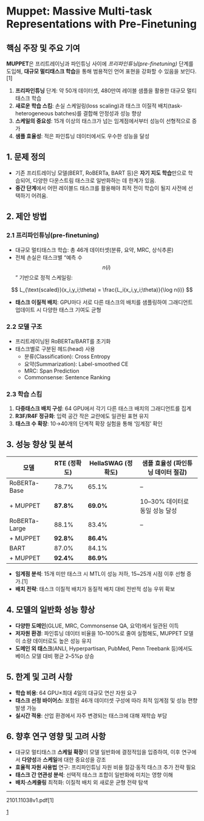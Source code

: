 # Muppet: Massive Multi-task Representations with Pre-Finetuning

## 핵심 주장 및 주요 기여  
**MUPPET**은 프리트레이닝과 파인튜닝 사이에 *프리파인튜닝(pre-finetuning)* 단계를 도입해, **대규모 멀티태스크 학습**을 통해 범용적인 언어 표현을 강화할 수 있음을 보인다.[1]
1. **프리파인튜닝** 단계: 약 50개 데이터셋, 480만여 레이블 샘플을 활용한 대규모 멀티태스크 학습  
2. **새로운 학습 스킴**: 손실 스케일링(loss scaling)과 태스크 이질적 배치(task-heterogeneous batches)를 결합해 안정성과 성능 향상  
3. **스케일의 중요성**: 15개 이상의 태스크가 넘는 임계점에서부터 성능이 선형적으로 증가  
4. **샘플 효율성**: 적은 파인튜닝 데이터에서도 우수한 성능을 달성  

## 1. 문제 정의  
- 기존 프리트레이닝 모델(BERT, RoBERTa, BART 등)은 **자기 지도 학습**만으로 학습되어, 다양한 다운스트림 태스크로 일반화하는 데 한계가 있음.  
- **중간 단계**에서 어떤 레이블드 태스크를 활용해야 최적 전이 학습이 될지 사전에 선택하기 어려움.  

## 2. 제안 방법  
### 2.1 프리파인튜닝(pre-finetuning)  
- 대규모 멀티태스크 학습: 총 46개 데이터셋(분류, 요약, MRC, 상식추론)  
- 전체 손실은 태스크별 “예측 수 $$n(i)$$ ” 기반으로 정적 스케일링:  

$$
L_{\text{scaled}}(x_i,y_i;\theta) = \frac{L_i(x_i,y_i;\theta)}{\log n(i)}
$$  

- **태스크 이질적 배치**: GPU마다 서로 다른 태스크의 배치를 샘플링하여 그래디언트 업데이트 시 다양한 태스크 기여도 균형  

### 2.2 모델 구조  
- 프리트레이닝된 RoBERTa/BART를 초기화  
- 태스크별로 구분된 헤드(head) 사용  
  - 분류(Classification): Cross Entropy  
  - 요약(Summarization): Label-smoothed CE  
  - MRC: Span Prediction  
  - Commonsense: Sentence Ranking  

### 2.3 학습 스킴  
1. **다중태스크 배치 구성**: 64 GPU에서 각기 다른 태스크 배치의 그래디언트를 집계  
2. **R3F/R4F 정규화**: 입력 공간 작은 교란에도 일관된 표현 유지  
3. **태스크 수 확장**: 10→40개의 단계적 확장 실험을 통해 ‘임계점’ 확인  

## 3. 성능 향상 및 분석  
| 모델                | RTE (정확도) | HellaSWAG (정확도) | 샘플 효율성 (파인튜닝 데이터 절감) |
|---------------------|-------------|--------------------|-----------------------------------|
| RoBERTa-Base        | 78.7%       | 65.1%              | –                                 |
| + MUPPET            | **87.8%**   | **69.0%**          | 10–30% 데이터로 동일 성능 달성    |
| RoBERTa-Large       | 88.1%       | 83.4%              | –                                 |
| + MUPPET            | **92.8%**   | **86.4%**          |                                   |
| BART                | 87.0%       | 84.1%              |                                   |
| + MUPPET            | **92.4%**   | **86.9%**          |                                   |

- **임계점 분석**: 15개 미만 태스크 시 MTL이 성능 저하, 15~25개 시점 이후 선형 증가.[1]
- **배치 전략**: 태스크 이질적 배치가 동질적 배치 대비 전반적 성능 우위 확보  

## 4. 모델의 일반화 성능 향상  
- **다양한 도메인**(GLUE, MRC, Commonsense QA, 요약)에서 일관된 이득  
- **저자원 환경**: 파인튜닝 데이터 비율을 10–100%로 줄여 실험해도, MUPPET 모델이 소량 데이터로도 높은 성능 유지  
- **도메인 외 태스크**(ANLI, Hyperpartisan, PubMed, Penn Treebank 등)에서도 베이스 모델 대비 평균 2–5%p 상승  

## 5. 한계 및 고려 사항  
- **학습 비용**: 64 GPU×최대 4일의 대규모 연산 자원 요구  
- **태스크 선정 바이어스**: 포함된 46개 데이터셋 구성에 따라 최적 임계점 및 성능 편향 발생 가능  
- **실시간 적용**: 산업 환경에서 자주 변경되는 태스크에 대해 재학습 부담  

## 6. 향후 연구 영향 및 고려 사항  
- 대규모 멀티태스크 **스케일 확장**이 모델 일반화에 결정적임을 입증하여, 이후 연구에서 **다양성**과 **스케일**에 대한 중요성을 강조  
- **효율적 자원 사용법** 연구: 프리파인튜닝 자원 비용 절감·동적 태스크 추가 전략 필요  
- **태스크 간 연관성 분석**: 선택적 태스크 조합이 일반화에 미치는 영향 이해  
- **배치·스케줄링** 최적화: 이질적 배치 외 새로운 균형 전략 탐색  

***

 2101.11038v1.pdf[1]

[1](https://ppl-ai-file-upload.s3.amazonaws.com/web/direct-files/attachments/22370781/c7ea1402-35ab-4911-88ae-c2eca1e266a1/2101.11038v1.pdf)
